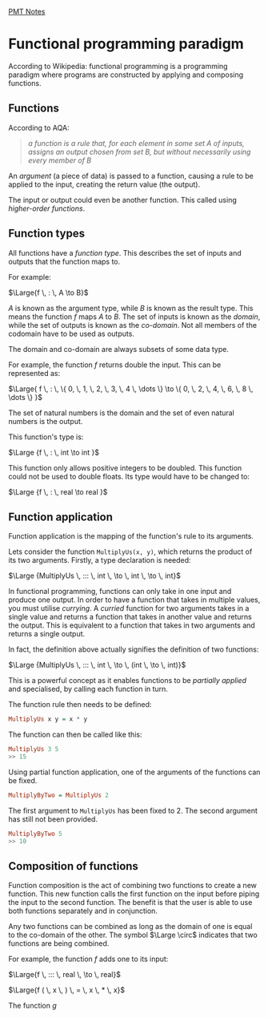 [PMT Notes](https://www.physicsandmathstutor.com/pdf-pages/?pdf=https%3A%2F%2Fpmt.physicsandmathstutor.com%2Fdownload%2FComputer-Science%2FA-level%2FNotes%2FAQA%2F12-Fundamentals-of-Functional-Programming%2FAdvanced%2F12.1.%20Functional%20Programming%20Paradigm%20-%20Advanced.pdf)

# Functional programming paradigm

According to Wikipedia: functional programming is a programming paradigm where programs are constructed by applying and composing functions.

## Functions

According to AQA:

> *a function is a rule that, for each element in some set A of inputs, assigns an output chosen from set B, but without necessarily using every member of B* 

An *argument* (a piece of data) is passed to a function, causing a rule to be applied to the input, creating the return value (the output).

The input or output could even be another function. This called using *higher-order functions*.

## Function types

All functions have a *function type*. This describes the set of inputs and outputs that the function maps to. 

For example:

$\Large{f \, : \, A \to B}$

$A$ is known as the argument type, while $B$ is known as the result type. This means the function $f$ maps $A$ to $B$. The set of inputs is known as the *domain*, while the set of outputs is known as the *co-domain*. Not all members of the codomain have to be used as outputs. 

The domain and co-domain are always subsets of some data type.

For example, the function $f$ returns double the input. This can be represented as:

$\Large{ f \, : \, \{ 0, \, 1, \, 2, \, 3, \, 4 \, \dots \} \to \{ 0, \, 2, \, 4, \, 6, \, 8 \, \dots \} }$

The set of natural numbers is the domain and the set of even natural numbers is the output.

This function's type is:

$\Large {f \, : \, int \to int }$

This function only allows positive integers to be doubled. This function could not be used to double floats. Its type would have to be changed to:

$\Large {f \, : \, real \to real }$

## Function application

Function application is the mapping of the function's rule to its arguments.

Lets consider the function `MultiplyUs(x, y)`, which returns the product of its two arguments. Firstly, a type declaration is needed:

$\Large {MultiplyUs \, ::: \, int \, \to \, int \, \to \, int}$

In functional programming, functions can only take in one input and produce one output. In order to have a function that takes in multiple values, you must utilise *currying*. A *curried* function for two arguments takes in a single value and returns a function that takes in another value and returns the output. This is equivalent to a function that takes in two arguments and returns a single output.

In fact, the definition above actually signifies the definition of two functions:

$\Large {MultiplyUs \, ::: \, int \, \to \, (int \, \to \, int)}$

This is a powerful concept as it enables functions to be *partially applied* and specialised, by calling each function in turn.

The function rule then needs to be defined:

```hs
MultiplyUs x y = x * y
```

The function can then be called like this:

```hs
MultiplyUs 3 5
>> 15
```

Using partial function application, one of the arguments of the functions can be fixed.

```hs
MultiplyByTwo = MultiplyUs 2
```

The first argument to `MultiplyUs` has been fixed to 2. The second argument has still not been provided.

```hs
MultiplyByTwo 5
>> 10
```

## Composition of functions

Function composition is the act of combining two functions to create a new function. This new function calls the first function on the input before piping the input to the second function. The benefit is that the user is able to use both functions separately and in conjunction.

Any two functions can be combined as long as the domain of one is equal to the co-domain of the other. The symbol $\Large \circ$ indicates that two functions are being combined.

For example, the function $f$ adds one to its input:

$\Large{f \, ::: \, real \, \to \, real}$

$\Large{f ( \, x \, )  \, = \, x \, * \, x}$

The function $g$ 

